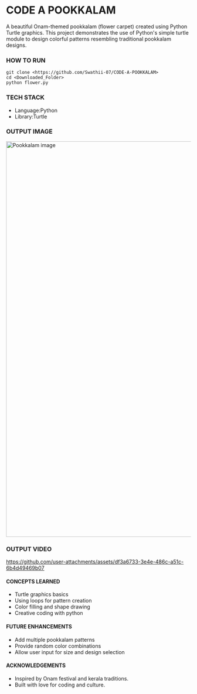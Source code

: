 # CODE A POOKKALAM
A beautiful Onam-themed pookkalam (flower carpet) created using Python Turtle graphics.
This project demonstrates the use of Python's simple turtle module to design colorful patterns resembling traditional pookkalam designs.
### HOW TO RUN
```SHELL
git clone <https://github.com/Swathii-07/CODE-A-POOKKALAM>
cd <Downloaded_Folder>
python flower.py
```
### TECH STACK
- Language:Python
- Library:Turtle
### OUTPUT IMAGE

<img width="1920" height="1080" alt="Pookkalam image" src="https://github.com/user-attachments/assets/35e35add-92aa-41ab-8b63-f5fcb77e1f66" />


### OUTPUT VIDEO

https://github.com/user-attachments/assets/df3a6733-3e4e-486c-a51c-6b4d49469b07

#### CONCEPTS LEARNED
- Turtle graphics basics
- Using loops for pattern creation
- Color filling and shape drawing
- Creative coding with python

#### FUTURE ENHANCEMENTS
- Add multiple pookkalam patterns
- Provide random color combinations
- Allow user input for size and design selection
  
#### ACKNOWLEDGEMENTS
- Inspired by Onam festival and kerala traditions.
- Built with love for coding and culture.




